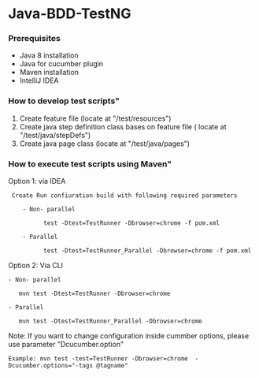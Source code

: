 # Java-BDD-TestNG

### Prerequisites

- Java 8 installation
- Java for cucumber plugin
- Maven installation
- IntelliJ IDEA


### How to develop test scripts"

1. Create feature file   (locate at  "/test/resources")
2. Create java step definition class bases on feature file    ( locate at "/test/java/stepDefs")
3. Create java page class  (locate at "/test/java/pages")

### How to execute test scripts using Maven"

Option 1: via IDEA

     Create Run confiuration build with following required parameters 
     
        - Non- parallel
        
              test -Dtest=TestRunner -Dbrowser=chrome -f pom.xml
	 
        - Parallel
        
              test -Dtest=TestRunner_Parallel -Dbrowser=chrome -f pom.xml

Option 2: Via CLI

    - Non- parallel
     
       mvn test -Dtest=TestRunner -Dbrowser=chrome
	 
    - Parallel
    
       mvn test -Dtest=TestRunner_Parallel -Dbrowser=chrome	 

Note: 
    If you want to change configuration inside cummber options, please use parameter "Dcucumber.option"
    
    Example: mvn test -test=TestRunner -Dbrowser=chrome  -Dcucumber.options="-tags @tagname"
    
  
